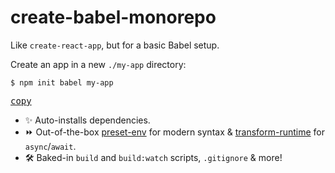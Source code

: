 # create-babel-monorepo

Like `create-react-app`, but for a basic Babel setup.

Create an app in a new `./my-app` directory:

```shell
$ npm init babel my-app
```
[<kbd>copy</kbd>](https://copyhaste.com/c/?t=npm%20init%20babel%20my-app)

* :sparkles: Auto-installs dependencies.
* :fast_forward: Out-of-the-box [preset-env](https://babeljs.io/docs/en/babel-preset-env) for modern syntax & [transform-runtime](https://babeljs.io/docs/en/babel-plugin-transform-runtime) for `async`/`await`.
* 🛠️ Baked-in `build` and `build:watch` scripts, `.gitignore` & more!
